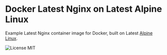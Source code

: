 # Docker Latest Nginx on Latest Alpine Linux

Example Latest Nginx container image for Docker, built on Latest [Alpine Linux](https://www.alpinelinux.org/).

![License MIT](https://img.shields.io/badge/license-MIT-blue.svg)
